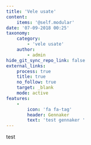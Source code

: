 ```yaml
---
title: 'Vele usate'
content:
    items: '@self.modular'
date: '07-09-2018 00:25'
taxonomy:
    category:
        - 'vele usate'
    author:
        - admin
hide_git_sync_repo_link: false
external_links:
    process: true
    title: true
    no_follow: true
    target: _blank
    mode: active
features:
    -
        icon: 'fa fa-tag'
        header: Gennaker
        text: 'test gennaker '
---
```


test
